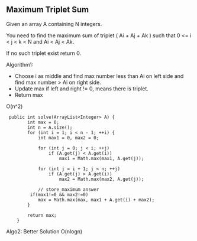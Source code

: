 ## Maximum Triplet Sum


Given an array A containing N integers.

You need to find the maximum sum of triplet ( Ai + Aj + Ak ) such that 0 <= i < j < k < N and Ai < Aj < Ak.

If no such triplet exist return 0.


Algorithm1:

- Choose i as middle and find max number less than Ai on left side and find max number > Ai on right side.
- Update max if left and right != 0, means there is triplet.
- Return max

O(n^2)

```
 public int solve(ArrayList<Integer> A) {
        int max = 0;
        int n = A.size();
        for (int i = 1; i < n - 1; ++i) {
            int max1 = 0, max2 = 0;
 
            for (int j = 0; j < i; ++j)
                if (A.get(j) < A.get(i))
                    max1 = Math.max(max1, A.get(j));
 
            for (int j = i + 1; j < n; ++j)
                if (A.get(j) > A.get(i))
                    max2 = Math.max(max2, A.get(j));
 
            // store maximum answer
         if(max1!=0 && max2!=0)
            max = Math.max(max, max1 + A.get(i) + max2);
        }
        
        return max;
    }
```

Algo2: Better Solution O(nlogn)